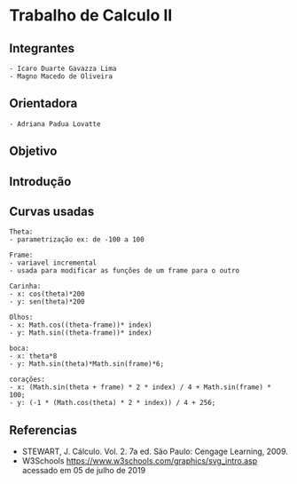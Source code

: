 # Trabalho de Calculo II

## Integrantes

    - Icaro Duarte Gavazza Lima
    - Magno Macedo de Oliveira

## Orientadora

    - Adriana Padua Lovatte

## Objetivo

## Introdução

## Curvas usadas

    Theta:
    - parametrização ex: de -100 a 100

    Frame:
    - variavel incremental
    - usada para modificar as funções de um frame para o outro

    Carinha:
    - x: cos(theta)*200
    - y: sen(theta)*200

    Olhos:
    - x: Math.cos((theta-frame))* index)
    - y: Math.sin((theta-frame))* index)

    boca:
    - x: theta*8
    - y: Math.sin(theta)*Math.sin(frame)*6;

    corações:
    - x: (Math.sin(theta + frame) * 2 * index) / 4 + Math.sin(frame) * 100;
    - y: (-1 * (Math.cos(theta) * 2 * index)) / 4 + 256;

## Referencias

- STEWART, J. Cálculo. Vol. 2. 7a ed. São Paulo: Cengage Learning, 2009.
- W3Schools https://www.w3schools.com/graphics/svg_intro.asp acessado em 05 de julho de 2019
